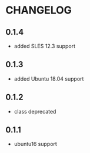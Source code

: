 # CHANGELOG

## 0.1.4

* added SLES 12.3 support

## 0.1.3

* added Ubuntu 18.04 support

## 0.1.2

* class deprecated

## 0.1.1

* ubuntu16 support
